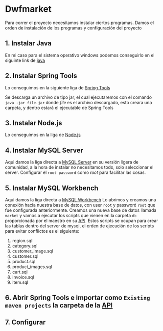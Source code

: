 # Dwfmarket

Para correr el proyecto necesitamos instalar ciertos programas.
Damos el orden de instalación de los programas y configuración del proyecto

## 1. Instalar Java
En mi caso para el sistema operativo windows podemos conseguirlo en el siguinte link de [java](https://download.oracle.com/java/17/latest/jdk-17_windows-x64_bin.exe)


## 2. Instalar Spring Tools

Lo conseguimos en la siguiente liga de [Spring Tools](https://download.springsource.com/release/STS4/4.13.0.RELEASE/dist/e4.22/spring-tool-suite-4-4.13.0.RELEASE-e4.22.0-win32.win32.x86_64.self-extracting.jar)

Se descarga un archivo de tipo jar, el cual ejecutaremos con el comando
`java -jar file.jar` donde *file* es el archivo descargado, esto creara una carpeta, y dentro estará el ejecutable de Spring Tools

## 3. Instalar Node.js

Lo conseguimos en la liga de [Node.js](https://nodejs.org/dist/v16.13.2/node-v16.13.2-x64.msi)

## 4. Instalar MySQL Server

Aqui damos la liga directa a [MySQL Server](https://dev.mysql.com/get/Downloads/MySQLInstaller/mysql-installer-web-community-8.0.27.1.msi)
en su versión ligera de comunidad, a la hora de instalar no necesitamos todo, solo seleccionar el server.
Configurar el `root password`  como *root* para facilitar las cosas.

## 5. Instalar MySQL Workbench

Aqui damos la liga directa a [MySQL Workbench](https://dev.mysql.com/get/Downloads/MySQLGUITools/mysql-workbench-community-8.0.27-winx64.msi)
Lo abrimos y creamos una conexión hacia nuestra base de datos, con user `root` y password `root` que fue configurada anteriormente.
Creamos una nueva base de datos llamada `market` y vamos a ejecutar los scripts que vienen en la carpeta `db` proporcionada por el maestro
en su [API](https://github.com/ivansaavedra/dwf20221-api). Estos scripts se ocupan para crear las tablas dentro del server de mysql, el orden
de ejecución de los scripts para evitar conflictos es el siguiente:

1. region.sql
2. category.sql
3. customer_image.sql
4. customer.sql
5. product.sql
6. product_images.sql
7. cart.sql
8. invoice.sql
9. item.sql

## 6. Abrir Spring Tools e importar como `Existing maven projects` la carpeta de la [API](https://github.com/ivansaavedra/dwf20221-api)

## 7. Configurar







